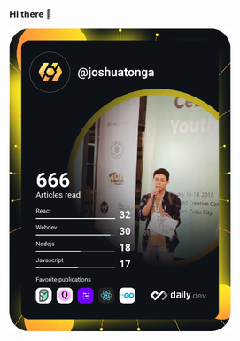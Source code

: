 ### Hi there 👋
<a href="https://app.daily.dev/joshuatonga"><img src="https://raw.githubusercontent.com/hellojoshuatonga/hellojoshuatonga/devcard/assets/devcard.svg" width="400" alt="Joshua Tonga's Dev Card"/></a>
